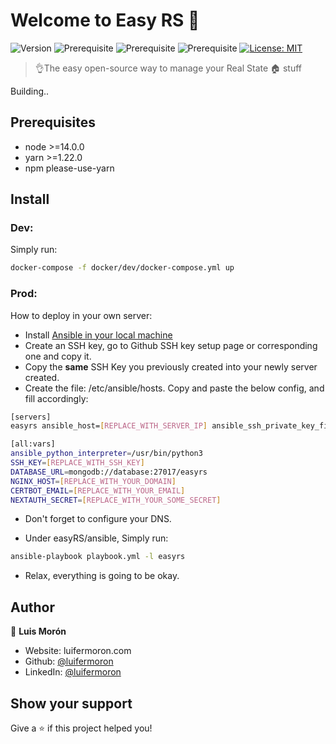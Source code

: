 # Welcome to Easy RS 👋

![Version](https://img.shields.io/badge/version-0.1.0-blue.svg?cacheSeconds=2592000)
![Prerequisite](https://img.shields.io/badge/node-%3E%3D14.0.0-blue.svg)
![Prerequisite](https://img.shields.io/badge/yarn-%3E%3D1.22.0-blue.svg)
![Prerequisite](https://img.shields.io/badge/npm-please-use-yarn-blue.svg)
[![License: MIT](https://img.shields.io/badge/License-MIT-yellow.svg)](#)

> 👌The easy open-source way to manage your Real State 🏠 stuff

Building..

## Prerequisites

- node >=14.0.0
- yarn >=1.22.0
- npm please-use-yarn

## Install

### Dev:

Simply run:

```sh
docker-compose -f docker/dev/docker-compose.yml up
```

### Prod:

How to deploy in your own server:

- Install [Ansible in your local machine](https://docs.ansible.com/ansible/latest/installation_guide/intro_installation.html)
- Create an SSH key, go to Github SSH key setup page or corresponding one and copy it.
- Copy the **same** SSH Key you previously created into your newly server created.
- Create the file: /etc/ansible/hosts. Copy and paste the below config, and fill accordingly:

```sh
[servers]
easyrs ansible_host=[REPLACE_WITH_SERVER_IP] ansible_ssh_private_key_file=~/.ssh/[REPLACE_WITH_SSH_KEY] ansible_user=[REPLACE_WITH_SERVER_USERNAME]

[all:vars]
ansible_python_interpreter=/usr/bin/python3
SSH_KEY=[REPLACE_WITH_SSH_KEY]
DATABASE_URL=mongodb://database:27017/easyrs
NGINX_HOST=[REPLACE_WITH_YOUR_DOMAIN]
CERTBOT_EMAIL=[REPLACE_WITH_YOUR_EMAIL]
NEXTAUTH_SECRET=[REPLACE_WITH_YOUR_SOME_SECRET]

```

- Don't forget to configure your DNS.

- Under easyRS/ansible, Simply run:

```sh
ansible-playbook playbook.yml -l easyrs
```

- Relax, everything is going to be okay.

## Author

👤 **Luis Morón**

- Website: luifermoron.com
- Github: [@luifermoron](https://github.com/luifermoron)
- LinkedIn: [@luifermoron](https://linkedin.com/in/luifermoron)

## Show your support

Give a ⭐️ if this project helped you!

